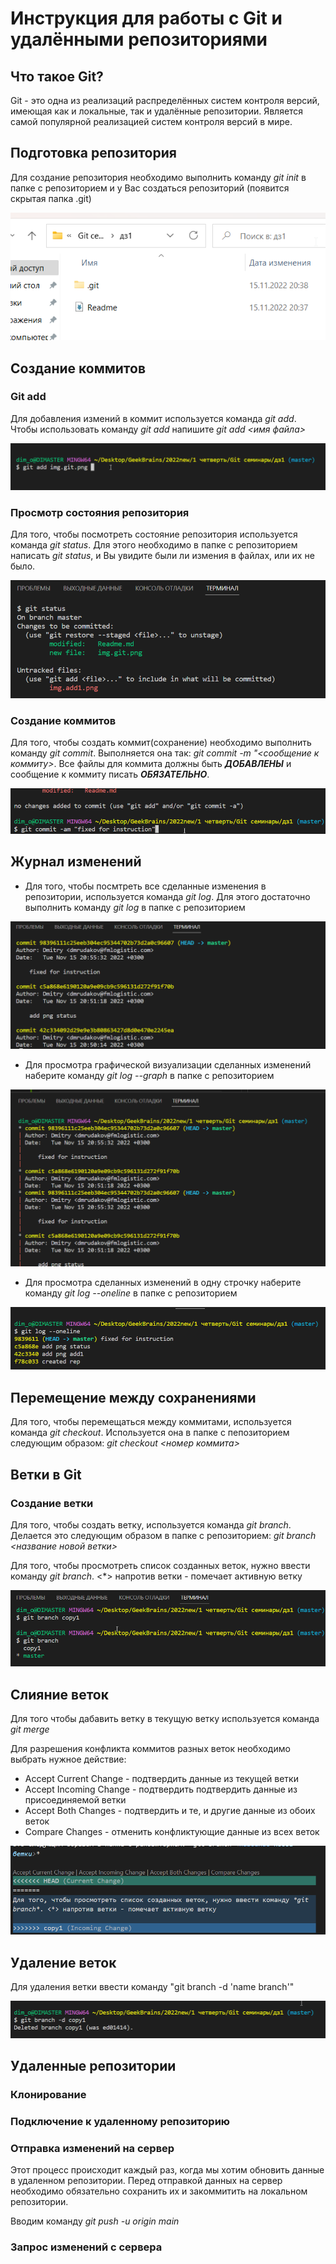 # Инструкция для работы с Git и удалёнными репозиториями

## Что такое Git?
Git - это одна из реализаций распределённых систем контроля версий, имеющая как и локальные, так и удалённые репозитории. Является самой популярной реализацией систем контроля версий в мире.
## Подготовка репозитория
Для создание репозитория необходимо выполнить команду *git init*  в папке с репозиторием и у Вас создаться репозиторий (появится скрытая папка .git)

![скрытая папка git](img.git.png)

## Создание коммитов

### Git add
Для добавления измений в коммит используется команда *git add*. Чтобы использовать команду *git add* напишите *git add <имя файла>*

![скрин add1](img.add1.png)

### Просмотр состояния репозитория
Для того, чтобы посмотреть состояние репозитория используется команда *git status*. Для этого необходимо в папке с репозиторием написать *git status*, и Вы увидите были ли измения в файлах, или их не было.

![скрин status](git.status1.png)

### Создание коммитов
Для того, чтобы создать коммит(сохранение) необходимо выполнить команду *git commit*. Выполняется она так: *git commit -m "<сообщение к коммиту>*. Все файлы для коммита должны быть ***ДОБАВЛЕНЫ*** и сообщение к коммиту писать ***ОБЯЗАТЕЛЬНО***.

![скрин commit](git.commit1.png)

## Журнал изменений
* Для того, чтобы посмтреть все сделанные изменения в репозитории, используется команда *git log*. Для этого достаточно выполнить команду *git log* в папке с репозиторием

![скрин log1](git.log1.png)

* Для просмотра графической визуализации сделанных изменений наберите команду *git log --graph* в папке с репозиторием

![скрин log2](git.log2.png)

* Для просмотра сделанных изменений в одну строчку наберите команду *git log --oneline* в папке с репозиторием

![скрин log3](git.log3.png)

## Перемещение между сохранениями
Для того, чтобы перемещаться между коммитами, используется команда *git checkout*. Используется она в папке с пепозиторием следующим образом: *git checkout <номер коммита>*

## Ветки в Git

### Создание ветки

Для того, чтобы создать ветку, используется команда *git branch*. Делается это следующим образом в папке с репозиторием: *git branch <название новой ветки>*

Для того, чтобы просмотреть список созданных веток, нужно ввести команду *git branch*. <*> напротив ветки - помечает активную ветку

![скрин branch](git.branch.png)

## Слияние веток

Для того чтобы дабавить ветку в текущую ветку используется команда *git merge <name branch>*

Для разрешения конфликта коммитов разных веток необходимо выбрать нужное действие:
* Accept Current Change - подтвердить  данные из текущей ветки
* Accept Incoming Change - подтвердить подтвердить данные из присоединяемой ветки
* Accept Both Changes - подтвердить и те, и другие данные из обоих веток
* Compare Changes - отменить конфликтующие данные из всех веток

![скрин conflict](git.conflict.png)

## Удаление веток
Для удаления ветки ввести команду "git branch -d 'name branch'"

![скрин conflict](git.deletedbranch.png)

## Удаленные репозитории

### Клонирование

### Подключение к удаленному репозиторию

### Отправка изменений на сервер

Этот процесс происходит каждый раз, когда мы хотим обновить данные в удаленном репозитории.
Перед отправкой данных на сервер необходимо обязательно сохранить их и закоммитить на локальном репозитории.

Вводим команду *git push -u origin main*


### Запрос изменений с сервера